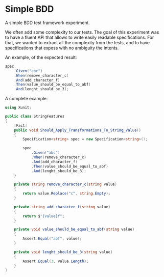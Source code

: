 # Simple BDD
A simple BDD test framework experiment.

We often add some complexity to our tests. The goal of this experiment was to have a fluent API that allows to write easily readable specifications.
For that, we wanted to extract all the complexity from the tests, and to have specifications that expess with no ambiguity the intents.

An example, of the expected result:
```csharp
spec
    .Given("abc")
    .When(remove_character_c)
    .And(add_character_f)
    .Then(value_should_be_equal_to_abf)
    .And(lenght_should_be_3);
```

A complete example:
```csharp
using Xunit;

public class StringFeatures
{
    [Fact]
    public void Should_Apply_Transformations_To_String_Value()
    {
        Specification<string> spec = new Specification<string>();

        spec
            .Given("abc")
            .When(remove_character_c)
            .And(add_character_f)
            .Then(value_should_be_equal_to_abf)
            .And(lenght_should_be_3);
    }

    private string remove_character_c(string value)
    {
        return value.Replace("c", string.Empty);
    }

    private string add_character_f(string value)
    {
        return $"{value}f";
    }

    private void value_should_be_equal_to_abf(string value)
    {
        Assert.Equal("abf", value);
    }

    private void lenght_should_be_3(string value)
    {
        Assert.Equal(3, value.Length);
    }
}
```
